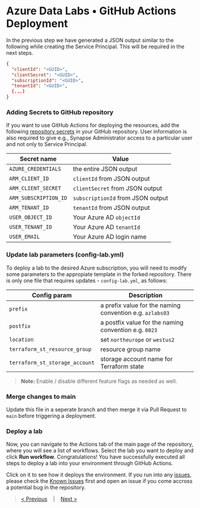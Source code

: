 # Azure Data Labs • GitHub Actions Deployment

In the previous step we have generated a JSON output similar to the following while creating the Service Principal. This will be required in the next steps.

```json
{
  "clientId": "<GUID>",
  "clientSecret": "<GUID>",
  "subscriptionId": "<GUID>",
  "tenantId": "<GUID>",
  (...)
}
```

### Adding Secrets to GitHub repository

If you want to use GitHub Actions for deploying the resources, add the following [repository secrets](https://docs.github.com/en/actions/security-guides/encrypted-secrets#creating-encrypted-secrets-for-a-repository) in your GitHub repository. User information is also required to give e.g., Synapse Administrator access to a particular user and not only to Service Principal.

| Secret name | Value |
| - | - |
| `AZURE_CREDENTIALS` | the entire JSON output |
| `ARM_CLIENT_ID` | `clientId` from JSON output |
| `ARM_CLIENT_SECRET` | `clientSecret` from JSON output |
| `ARM_SUBSCRIPTION_ID` | `subscriptionId` from JSON output |
| `ARM_TENANT_ID` | `tenantId` from JSON output |
| `USER_OBJECT_ID` | Your Azure AD `objectId` |
| `USER_TENANT_ID` | Your Azure AD `tenantId` |
| `USER_EMAIL` | Your Azure AD login name |

### Update lab parameters (config-lab.yml)

To deploy a lab to the desired Azure subscription, you will need to modify some parameters to the appropiate template in the forked repository. There is only one file that requires updates - `config-lab.yml`, as follows:

| Config param | Description |
| - | - |
| `prefix` | a prefix value for the naming convention e.g. `azlabs03` |
| `postfix` | a postfix value for the naming convention e.g. `0023` |
| `location` | set `northeurope` or  `westus2` |
| `terraform_st_resource_group` | resource group name |
| `terraform_st_storage_account` | storage account name for Terraform state |

> **Note:** Enable / disable different feature flags as needed as well.

### Merge changes to main

Update this file in a seperate branch and then merge it via Pull Request to `main` before triggering a deployment.

### Deploy a lab

Now, you can navigate to the Actions tab of the main page of the repository, where you will see a list of workflows. Select the lab you want to deploy and click **Run workflow**. Congratulations! You have successfully executed all steps to deploy a lab into your environment through GitHub Actions.

Click on it to see how it deploys the environment. If you run into any [issues](https://github.com/Azure/azure-data-labs-templates/issues), please check the [Known Issues](https://github.com/Azure/azure-data-labs-templates/blob/main/.assets/docs/adl-knownissues.md) first and open an issue if you come accross a potential bug in the repository.

>[< Previous](./adl-serviceprincipal.md) &nbsp;&nbsp; | &nbsp;&nbsp; 
>[Next >](./adl-knownissues.md)
